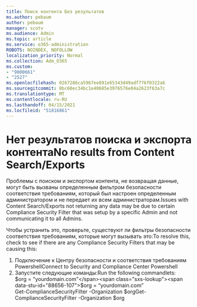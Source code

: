 ```yaml
---
title: Поиск контента Без результатов
ms.author: pebaum
author: pebaum
manager: scotv
ms.audience: Admin
ms.topic: article
ms.service: o365-administration
ROBOTS: NOINDEX, NOFOLLOW
localization_priority: Normal
ms.collection: Adm_O365
ms.custom:
- "9000661"
- "2527"
ms.openlocfilehash: 0267286ca5967ee891e65343d49adf776f0322a6
ms.sourcegitcommit: 8bc60ec34bc1e40685e3976576e04a2623f63a7c
ms.translationtype: MT
ms.contentlocale: ru-RU
ms.lasthandoff: 04/15/2021
ms.locfileid: "51816861"
---
```

# <a name="no-results-from-content-searchexports"></a><span data-ttu-id="88656-102">Нет результатов поиска и экспорта контента</span><span class="sxs-lookup"><span data-stu-id="88656-102">No results from Content Search/Exports</span></span>

<span data-ttu-id="88656-103">Проблемы с поиском и экспортом контента, не возвращая данные, могут быть вызваны определенным фильтром безопасности соответствия требованиям, который был настроен определенным администратором и не передает их всем администраторам.</span><span class="sxs-lookup"><span data-stu-id="88656-103">Issues with Content Search/Exports not returning any data may be due to certain Compliance Security Filter that was setup by a specific Admin and not communicating it to all Admins.</span></span>

<span data-ttu-id="88656-104">Чтобы устранить это, проверьте, существуют ли фильтры безопасности соответствия требованиям, которые могут вызывать это:</span><span class="sxs-lookup"><span data-stu-id="88656-104">To resolve this, check to see if there are any Compliance Security Filters that may be causing this:</span></span>
1. <span data-ttu-id="88656-105">Подключение к Центру безопасности и соответствия требованиям Powershell</span><span class="sxs-lookup"><span data-stu-id="88656-105">Connect to Security and Compliance Center Powershell</span></span>
2. <span data-ttu-id="88656-106">Запустите следующие команды:</span><span class="sxs-lookup"><span data-stu-id="88656-106">Run the following commandlets:</span></span>
<br><span data-ttu-id="88656-107">$org = "yourdomain.com"</span><span class="sxs-lookup"><span data-stu-id="88656-107">$org = “yourdomain.com”</span></span>
<br><span data-ttu-id="88656-108">Get-ComplianceSecurityFilter -Organization $org</span><span class="sxs-lookup"><span data-stu-id="88656-108">Get-ComplianceSecurityFilter -Organization $org</span></span>